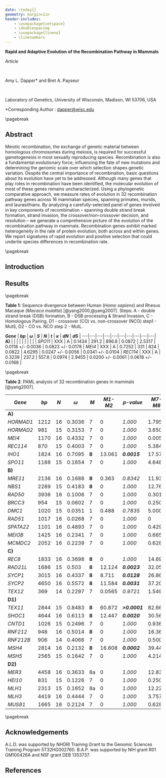 ```yaml
---
date: \today{}
geometry: margin=1in
header-includes:
    - \usepackage{setspace}
    - \doublespacing
    - \usepackage{lineno}
    - \linenumbers
---
```



**Rapid and Adaptive Evolution of the Recombination Pathway in Mammals**

*Article*

$~$

Amy L. Dapper\* and Bret A. Payseur

$~$

Laboratory of Genetics, University of Wisconsin, Madison, WI 53706, USA

\*Corresponding Author : dapper@wisc.edu

\pagebreak

## Abstract

Meiotic recombination, the exchange of genetic material between homologous chromosomes during meiosis, is required for successful gametogenesis in most sexually reproducing species. Recombination is also a fundamental evolutionary force, influencing the fate of new mutations and determining the genomic scale over which selection shapes genetic variation. Despite the central importance of recombination, basic questions about its evolution have yet to be addressed.  Although many genes that play roles in recombination have been identified, the molecular evolution of most of these genes remains uncharacterized.  Using a phylogenetic comparative approach, we measure rates of evolution in 32 recombination pathway genes across 16 mammalian species, spanning primates, murids, and laurasithians.  By analyzing a carefully-selected panel of genes involved in key components of recombination – spanning double strand break formation, strand invasion, the crossover/non-crossover decision, and resolution – we generate a comprehensive picture of the evolution of the recombination pathway in mammals. Recombination genes exhibit marked heterogeneity in the rate of protein evolution, both across and within genes.  We report signatures of rapid evolution and positive selection that could underlie species differences in recombination rate.   

\pagebreak

## Introduction


## Results

\pagebreak

**Table 1**: Sequence divergence between Human (*Homo sapiens*) and Rhesus Macaque (*Macaca mulatta*) [@yang2000,@yang2007].  Steps: A - double strand break (DSB) formation, B - DSB processing & Strand Invasion, C - Homologous Pairing, D1 - crossover (CO) vs. non-crossover (NCO) step1 - MutS, D2 - CO vs. NCO step 2 - MutL.

***Gene*** | ***bp*** | ***$\omega$*** | ***S*** | ***N*** | ***t*** | ***$\kappa$*** | ***dN*** | ***dS*** | 
---|---|---|---|---|---|---|---|---|---|
**A)** | | | | | | | | | |
*SPO11* | XXX | A | 0.1434 | 291.2 | 896.8 | 0.0872 | 2.5317 | 0.0118 +/- 0.0036 | 0.0823 +/- 0.0178 |
*MEI4* | XXX | A | 0.7252 | 331 | 824 | 0.0822 | 4.6295 | 0.0247 +/- 0.0056 | 0.0341 +/- 0.0104 | 
*REC114* | XXX | A | 0.3239 | 237.2 | 557.8 | 0.0974 | 2.9455 | 0.0200 +/- 0.0061 | 0.0618 +/- 0.0168 |

\pagebreak

**Table 2**: PAML analysis of 32 recombination genes in mammals [@yang2007].  

***Gene*** | ***bp*** | ***N*** | ***$\omega$*** | ***M*** | ***M1-M2*** | ***p-value*** | ***M7-M8*** | ***p-value*** | ***M8a-M8*** | ***p-value*** 
---|---|---|---|---|---|---|---|---|---|---
**A)** | | | | | | | | | | | | 
*HORMAD1* | 1212 | 16 | 0.3036 | 7 | 0 | *1.000* | 1.795 | *0.4076* | --- | --- 
*HORMAD2* | 981 | 15 | 0.3153 | 7 | 0 | *1.000* | 3.650 | *0.1612* | --- | --- 
*MEI4* | 1170 | 16 | 0.4332 | 7 | 0 | *1.000* | 0.005 | *0.9976* | --- | --- 
*REC114* | 870 | 15 | 0.4003 | 7 | 0 | *1.000* | 5.384 | *0.0677* | --- | --- 
*IHO1* | 1824 | 16 | 0.7095 | **8** | 13.061 | ***0.0015*** | 17.571 | ***0.0002*** | 14.527 | ***0.0001*** 
*SPO11* | 1188 | 15 | 0.1654 | 7 | 0 | *1.000* | 4.648 | *0.0980* | --- | --- |
**B)** | | | | | | | | | | | | 
*MRE11* | 2136 | 16 | 0.1688 | **8** | 0.363 | *0.8342* | 11.931 | ***0.0026*** | 4.706 | ***0.0301***
*NBS1* | 2289 | 15 | 0.4183 | **8** | 0 | *1.000* | 12.763 | ***0.0017*** | 4.087 |  ***0.0432***
*RAD50* | 3936 | 16 | 0.1006 | 7 | 0 | *1.000* | 0.301 | *0.8605* | --- | ----
*BRCC3* | 954 | 15 | 0.0602 | 7 | 0 | *1.000* | 0.250 | *0.8826* | --- | --- 
*DMC1* | 1020 | 15 | 0.0351 | 1 | 0.488 | *0.7835* | 5.000 | *0.0821* | --- | --- 
*RAD51* | 1017 | 16 | 0.0268 | 7 | 0 | *1.000* | 0 | *1.000* | --- | ---
*SPATA22* | 1101 | 16 | 0.4893 | 7 | 0 | *1.000* | 0.429 | *0.8070* | --- | --- 
*MEIOB* | 1425 | 16 | 0.2341 | 7 | 0 | *1.000* | 0.665 | *0.7172* | --- | ---
*MCMDC2* | 2052 | 16 | 0.2239 | 7 | 0 | *1.000* | 0.628 | *0.7307* | --- | ---
**C)** | | | | | | | | | | | | 
*REC8* | 1833 | 16 | 0.3698 | **8** | 0 | *1.000* | 14.690 | ***0.0006*** | 5.927 | ***0.0149*** |  
*RAD21L* | 1686 | 15 | 0.503 | **8** | 12.124 | ***0.0023*** | 32.050 | ***>0.0001*** | 12.049 | ***0.0005*** | 
*SYCP1* | 3015 | 16 | 0.4337 | **8** | 8.711 | ***0.0128*** | 26.860 | ***>0.0001*** | 9.243 | ***0.0024*** | 
*SYCP2* | 4650 | 16 | 0.5572 | **8**| 11.584 | ***0.0031*** | 37.200 | ***>0.0001*** | 15.838  | ***0.0001*** |  
*TEX12* | 369 | 14 | 0.2297 | 7 | 0.0565 | *0.9721* | 1.549 | *0.4610* | --- | ---
**D1)** | | | | | | | | | | | | 
*TEX11* | 2844 | 15 | 0.8483 | **8** | 60.872 | ***>0.0001***  | 82.665 | ***>0.0001***  | 61.141 | ***>0.0001***  | 
*SHOC1* | 4644 | 16 | 0.6113 | **8** | 12.447 | ***0.0020*** | 30.561 | ***>0.0001*** | 15.645 | ***0.0001*** |
*CNTD1* | 1026 | 15 | 0.2496 | 7 | 0 | *1.000* | 0.936 | *0.6263* | --- | ---  
*RNF212* | 948 | 16  | 0.5014 | **8** | 0 | *1.000* | 16.366 | ***0.0003*** | 5.202 | ***0.0226*** |
*RNF212B* | 906 | 14 | 0.4066 | 7 | 0 | *1.000* | 0.500 | *0.7788* | --- | ---
*MSH4* | 2814 | 16 | 0.2132 | **8** | 16.608 | ***0.0002*** | 39.447 | ***>0.0001*** | 23.238 | ***>0.0001*** | 
*MSH5* | 2565 | 15 | 0.1642 | 7 | 0 | *1.000* | 4.214 | *0.1216* | --- | ---
**D2)** | | | | | | | | | | | |
*MER3* | 4458 | 16 | 0.3633 | 8a | 0 | *1.000* | 12.838 | ***0.0016*** | 3.109 | *0.0779* |  
*HEI10* | 831 | 15 | 0.1226 | 7 | 0 | *1.000* | 0.250 | *0.8826* | --- | ---
*MLH1* | 2313 | 15 | 0.1652 | 8a | 0 | *1.000* | 12.221 | ***0.0022*** | 0.280 | *0.5970* | 
*MLH3* | 4419 | 16 | 0.4444 | 7 | 0 | *1.000* | 3.757 | *0.1528* | --- | ---
*MUS81* | 1665 | 16 | 0.2124 | 7 | 0 | *1.000* | 0.628 | *0.7304* | --- | ---


\pagebreak

## Acknowledgements 

A.L.D. was supported by NHGRI Training Grant to the Genomic Sciences Training Program
5T32HG002760. B.A.P. was supported by NIH grant R01 GM100426A and NSF grant DEB
1353737.

## References


